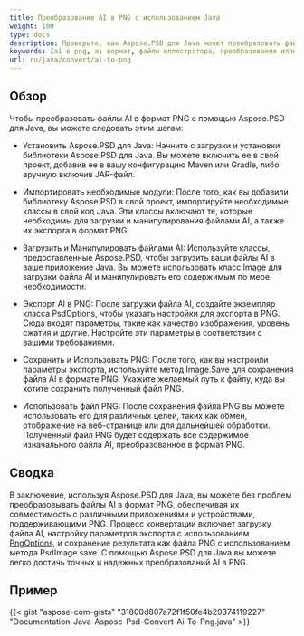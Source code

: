 ```yaml
---
title: Преобразование AI в PNG с использованием Java
weight: 100
type: docs
description: Проверьте, как Aspose.PSD для Java может преобразовать файл AI в PNG.
keywords: [ai в png, ai формат, файлы иллюстратора, преобразование иллюстратора, png, psd api, java, образец кода]
url: ru/java/convert/ai-to-png
---
```


## **Обзор**
Чтобы преобразовать файлы AI в формат PNG с помощью Aspose.PSD для Java, вы можете следовать этим шагам:

- Установить Aspose.PSD для Java: Начните с загрузки и установки библиотеки Aspose.PSD для Java. Вы можете включить ее в свой проект, добавив ее в вашу конфигурацию Maven или Gradle, либо вручную включив JAR-файл.

- Импортировать необходимые модули: После того, как вы добавили библиотеку Aspose.PSD в свой проект, импортируйте необходимые классы в свой код Java. Эти классы включают те, которые необходимы для загрузки и манипулирования файлами AI, а также их экспорта в формат PNG.

- Загрузить и Манипулировать файлами AI: Используйте классы, предоставленные Aspose.PSD, чтобы загрузить ваши файлы AI в ваше приложение Java. Вы можете использовать класс Image для загрузки файла AI и манипулировать его содержимым по мере необходимости.

- Экспорт AI в PNG: После загрузки файла AI, создайте экземпляр класса PsdOptions, чтобы указать настройки для экспорта в PNG. Сюда входят параметры, такие как качество изображения, уровень сжатия и другие. Настройте эти параметры в соответствии с вашими требованиями.

- Сохранить и Использовать PNG: После того, как вы настроили параметры экспорта, используйте метод Image.Save для сохранения файла AI в формате PNG. Укажите желаемый путь к файлу, куда вы хотите сохранить полученный файл PNG.

- Использовать файл PNG: После сохранения файла PNG вы можете использовать его для различных целей, таких как обмен, отображение на веб-странице или для дальнейшей обработки. Полученный файл PNG будет содержать все содержимое изначального файла AI, преобразованное в формат PNG.

## **Сводка**
В заключение, используя Aspose.PSD для Java, вы можете без проблем преобразовывать файлы AI в формат PNG, обеспечивая их совместимость с различными приложениями и устройствами, поддерживающими PNG. Процесс конвертации включает загрузку файла AI, настройку параметров экспорта с использованием [PngOptions](https://reference.aspose.com/psd/java/com.aspose.psd.imageoptions/pngoptions/), и сохранение результата как файла PNG с использованием метода PsdImage.save. С помощью Aspose.PSD для Java вы можете легко достичь точных и надежных преобразований AI в PNG.

## **Пример**
{{< gist "aspose-com-gists" "31800d807a72f1f50fe4b29374119227" "Documentation-Java-Aspose-Psd-Convert-Ai-To-Png.java" >}}
